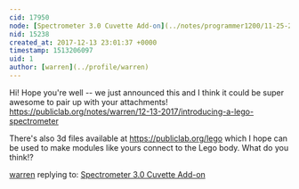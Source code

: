```yaml
---
cid: 17950
node: [Spectrometer 3.0 Cuvette Add-on](../notes/programmer1200/11-25-2017/spectrometer-3-0-cuvette-add-on)
nid: 15238
created_at: 2017-12-13 23:01:37 +0000
timestamp: 1513206097
uid: 1
author: [warren](../profile/warren)
---
```


Hi! Hope you're well -- we just announced this and I think it could be super awesome to pair up with your attachments! https://publiclab.org/notes/warren/12-13-2017/introducing-a-lego-spectrometer

There's also 3d files available at https://publiclab.org/lego which I hope can be used to make modules like yours connect to the Lego body. What do you think!?

[warren](../profile/warren) replying to: [Spectrometer 3.0 Cuvette Add-on](../notes/programmer1200/11-25-2017/spectrometer-3-0-cuvette-add-on)

